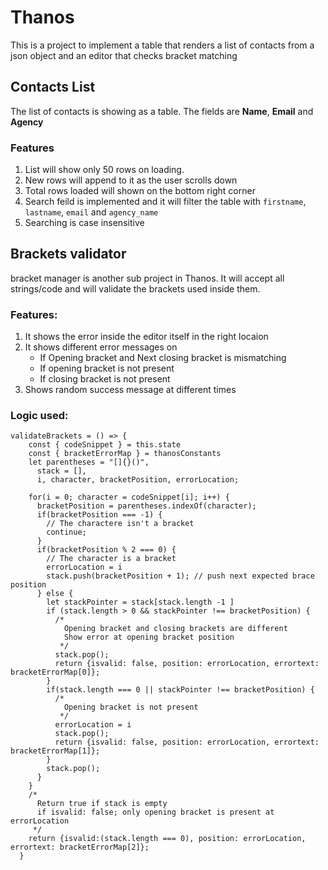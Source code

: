 # Thanos

This is a project to implement a table that renders a list of contacts from a json object and an editor that checks bracket matching

## Contacts List

The list of contacts is showing as a table. The fields are **Name**, **Email** and **Agency**

### Features

1. List will show only 50 rows on loading.
2. New rows will append to it as the user scrolls down
3. Total rows loaded will shown on the bottom right corner
4. Search feild is implemented and it will filter the table with `firstname`, `lastname`, `email` and `agency_name`
5. Searching is case insensitive

## Brackets validator

bracket manager is another sub project in Thanos. It will accept all strings/code and will validate the brackets used inside them.

### Features:

1. It shows the error inside the editor itself in the right locaion
2. It shows different error messages on
   * If Opening bracket and Next closing bracket is mismatching
   * If opening bracket is not present
   * If closing bracket is not present
3. Shows random success message at different times

### Logic used:

```
validateBrackets = () => {
    const { codeSnippet } = this.state
    const { bracketErrorMap } = thanosConstants
    let parentheses = "[]{}()",
      stack = [],
      i, character, bracketPosition, errorLocation;

    for(i = 0; character = codeSnippet[i]; i++) {
      bracketPosition = parentheses.indexOf(character);
      if(bracketPosition === -1) {
        // The charactere isn't a bracket
        continue;
      }
      if(bracketPosition % 2 === 0) {
        // The character is a bracket
        errorLocation = i
        stack.push(bracketPosition + 1); // push next expected brace position
      } else {
        let stackPointer = stack[stack.length -1 ]
        if (stack.length > 0 && stackPointer !== bracketPosition) {
          /*
            Opening bracket and closing brackets are different
            Show error at opening bracket position
           */
          stack.pop();
          return {isvalid: false, position: errorLocation, errortext: bracketErrorMap[0]};
        }
        if(stack.length === 0 || stackPointer !== bracketPosition) {
          /*
            Opening bracket is not present
           */
          errorLocation = i
          stack.pop();
          return {isvalid: false, position: errorLocation, errortext: bracketErrorMap[1]};
        }
        stack.pop();
      }
    }
    /*
      Return true if stack is empty
      if isvalid: false; only opening bracket is present at errorLocation
     */
    return {isvalid:(stack.length === 0), position: errorLocation, errortext: bracketErrorMap[2]};
  }
```
